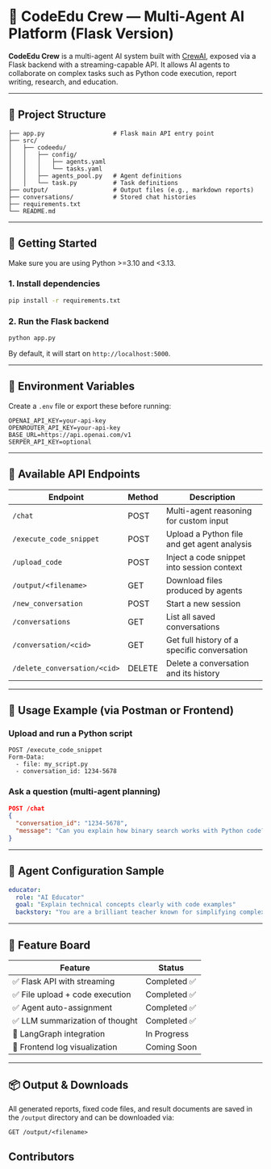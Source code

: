 # 🤖 CodeEdu Crew — Multi-Agent AI Platform (Flask Version)

**CodeEdu Crew** is a multi-agent AI system built with [CrewAI](https://github.com/joaomdmoura/crewai), exposed via a Flask backend with a streaming-capable API. It allows AI agents to collaborate on complex tasks such as Python code execution, report writing, research, and education.

---

## 📁 Project Structure

```
├── app.py                   # Flask main API entry point
├── src/
│   ├── codeedu/
│   │   ├── config/
│   │   │   ├── agents.yaml
│   │   │   └── tasks.yaml
│   │   ├── agents_pool.py   # Agent definitions
│   │   └── task.py          # Task definitions
├── output/                  # Output files (e.g., markdown reports)
├── conversations/           # Stored chat histories
├── requirements.txt
└── README.md
```

---

## 🚀 Getting Started

Make sure you are using Python >=3.10 and <3.13.

### 1. Install dependencies

```bash
pip install -r requirements.txt
```

### 2. Run the Flask backend

```bash
python app.py
```

By default, it will start on `http://localhost:5000`.

---

## 🔐 Environment Variables

Create a `.env` file or export these before running:

```env
OPENAI_API_KEY=your-api-key
OPENROUTER_API_KEY=your-api-key
BASE_URL=https://api.openai.com/v1
SERPER_API_KEY=optional
```

---

## 🔧 Available API Endpoints

| Endpoint                     | Method | Description                                  |
|-----------------------------|--------|----------------------------------------------|
| `/chat`                     | POST   | Multi-agent reasoning for custom input       |
| `/execute_code_snippet`     | POST   | Upload a Python file and get agent analysis  |
| `/upload_code`              | POST   | Inject a code snippet into session context   |
| `/output/<filename>`        | GET    | Download files produced by agents            |
| `/new_conversation`         | POST   | Start a new session                          |
| `/conversations`            | GET    | List all saved conversations                 |
| `/conversation/<cid>`       | GET    | Get full history of a specific conversation  |
| `/delete_conversation/<cid>`| DELETE | Delete a conversation and its history        |

---

## 🧪 Usage Example (via Postman or Frontend)

### Upload and run a Python script
```
POST /execute_code_snippet
Form-Data:
  - file: my_script.py
  - conversation_id: 1234-5678
```

### Ask a question (multi-agent planning)
```json
POST /chat
{
  "conversation_id": "1234-5678",
  "message": "Can you explain how binary search works with Python code?"
}
```

---

## 🧠 Agent Configuration Sample

```yaml
educator:
  role: "AI Educator"
  goal: "Explain technical concepts clearly with code examples"
  backstory: "You are a brilliant teacher known for simplifying complex ideas."
```

---



## 📌 Feature Board

| Feature                           | Status     |
|----------------------------------|------------|
| ✅ Flask API with streaming      | Completed ✅ |
| ✅ File upload + code execution  | Completed ✅ |
| ✅ Agent auto-assignment         | Completed ✅ |
| ✅ LLM summarization of thought  | Completed ✅ |
| 🔄 LangGraph integration         | In Progress |
| 🔲 Frontend log visualization    | Coming Soon |

---

## 📦 Output & Downloads

All generated reports, fixed code files, and result documents are saved in the `/output` directory and can be downloaded via:

```
GET /output/<filename>
```

## Contributors

<!-- ALL-CONTRIBUTORS-LIST:START - Do not remove or modify this section -->
<!-- prettier-ignore-start -->
<!-- markdownlint-disable -->

<!-- markdownlint-restore -->
<!-- prettier-ignore-end -->

<!-- ALL-CONTRIBUTORS-LIST:END -->